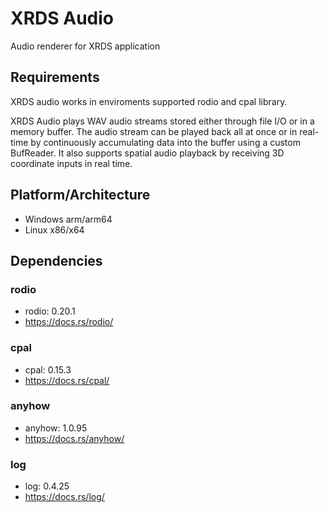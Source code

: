 # XRDS Audio

Audio renderer for XRDS application

## Requirements

XRDS audio works in enviroments supported rodio and cpal library.

XRDS Audio plays WAV audio streams stored either through file I/O or in a memory buffer.
The audio stream can be played back all at once or in real-time by continuously accumulating data into the buffer using a custom BufReader.
It also supports spatial audio playback by receiving 3D coordinate inputs in real time.

## Platform/Architecture

- Windows arm/arm64
- Linux x86/x64

## Dependencies

### rodio
- rodio: 0.20.1
- https://docs.rs/rodio/

### cpal
- cpal: 0.15.3
- https://docs.rs/cpal/

### anyhow
- anyhow: 1.0.95
- https://docs.rs/anyhow/

### log
- log: 0.4.25
- https://docs.rs/log/